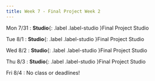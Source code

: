 ```yaml
---
title: Week 7 - Final Project Week 2
---
```


Mon 7/31
: **Studio**{: .label .label-studio }Final Project Studio

Tue 8/1
: **Studio**{: .label .label-studio }Final Project Studio

Wed 8/2
: **Studio**{: .label .label-studio }Final Project Studio

Thu 8/3
: **Studio**{: .label .label-studio }Final Project Studio

Fri 8/4
: No class or deadlines!

